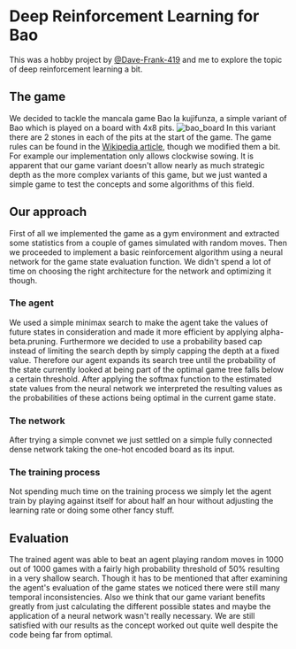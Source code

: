# Deep Reinforcement Learning for Bao
This was a hobby project by [@Dave-Frank-419](https://github.com/Dave-Frank-419) and me to explore the topic of deep reinforcement learning a bit.
## The game
We decided to tackle the mancala game Bao la kujifunza, a simple variant of Bao which is played on a board with 4x8 pits.
![bao_board](https://user-images.githubusercontent.com/9535190/77852183-861d4e00-71dd-11ea-9ced-74e93a2b4414.jpg)
In this variant there are 2 stones in each of the pits at the start of the game. The game rules can be found in the
[Wikipedia article](https://en.wikipedia.org/wiki/Bao_(game)), though we modified them a bit. For example our implementation
only allows clockwise sowing. It is apparent that our game variant doesn't allow nearly as much strategic depth as the more
complex variants of this game, but we just wanted a simple game to test the concepts and some algorithms of this field.
## Our approach
First of all we implemented the game as a gym environment and extracted some statistics from a couple of games simulated
with random moves. Then we proceeded to implement a basic reinforcement algorithm using a neural network for the game state
evaluation function. We didn't spend a lot of time on choosing the right architecture for the network and optimizing it though.
### The agent
We used a simple minimax search to make the agent take the values of future states in consideration and made it more efficient
by applying alpha-beta.pruning. Furthermore we decided to use a probability based cap instead of limiting the search depth
by simply capping the depth at a fixed value. Therefore our agent expands its search tree until the probability of the state
currently looked at being part of the optimal game tree falls below a certain threshold. After applying the softmax function
to the estimated state values from the neural network we interpreted the resulting values as the probabilities of these
actions being optimal in the current game state.
### The network
After trying a simple convnet we just settled on a simple fully connected dense network taking the one-hot encoded board
as its input.
### The training process
Not spending much time on the training process we simply let the agent train by playing against itself for about half an
hour without adjusting the learning rate or doing some other fancy stuff.
## Evaluation
The trained agent was able to beat an agent playing random moves in 1000 out of 1000 games with a fairly high probability
threshold of 50% resulting in a very shallow search. Though it has to be mentioned that after examining the agent's evaluation
of the game states we noticed there were still many temporal inconsistencies. Also we think that our game variant benefits
greatly from just calculating the different possible states and maybe the application of a neural network wasn't really
necessary. We are still satisfied with our results as the concept worked out quite well despite the code being far from
optimal.
